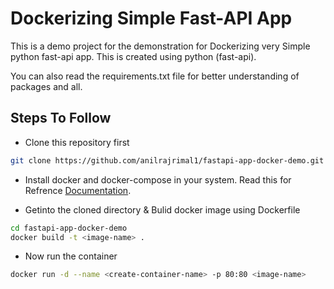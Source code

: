 
# Dockerizing Simple Fast-API App

This is a demo project for the demonstration for Dockerizing very Simple python fast-api app. This is created using python (fast-api).

You can also read the requirements.txt file for better understanding of packages and all.



## Steps To Follow

- Clone this repository first 
```bash
git clone https://github.com/anilrajrimal1/fastapi-app-docker-demo.git

```
- Install docker and docker-compose in your system. Read this for Refrence [Documentation](https://docs.docker.com/engine/install/).

- Getinto the cloned directory & Bulid docker image using Dockerfile
```bash
cd fastapi-app-docker-demo
docker build -t <image-name> .
```
- Now run the container
```bash
docker run -d --name <create-container-name> -p 80:80 <image-name>
```

    